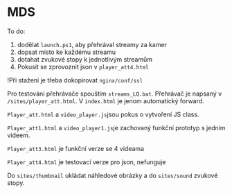 # MDS
To do:
1. dodělat `launch.ps1`, aby přehrával streamy za kamer
2. dopsat místo ke každému streamu
3. dotahat zvukové stopy k jednotlivým streamům 
4. Pokusit se zprovoznit json v `player_att4.html`



!Při stažení je třeba dokopírovat 
`nginx/conf/ssl`


Pro testování přehrávače spouštím `streams_LQ.bat`.
Přehrávač je napsaný v `/sites/player_att.html`.
V `index.html` je jenom automatický forward.

`Player_att.html` a `video_player.js`jsou pokus o vytvoření JS class.

`Player_att1.html` a `video_player1.js`je zachovaný funkční prototyp s jedním videem.

`Player_att3.html` je funkční verze se 4 videama

`Player_att4.html` je testovací verze pro json, nefunguje

Do `sites/thumbnail` ukládat náhledové obrázky a do `sites/sound` zvukové stopy.
